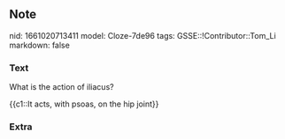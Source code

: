 ## Note
nid: 1661020713411
model: Cloze-7de96
tags: GSSE::!Contributor::Tom_Li
markdown: false

### Text
What is the action of iliacus?
<div>
  {{c1::It acts, with psoas, on the hip joint}}
</div>

### Extra

